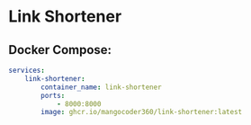 # Link Shortener

## Docker Compose:

```yaml
services:
    link-shortener:
        container_name: link-shortener
        ports:
            - 8000:8000
        image: ghcr.io/mangocoder360/link-shortener:latest
```